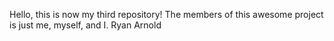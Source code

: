 Hello, this is now my third repository!
The members of this awesome project is just me, myself, and I. Ryan Arnold
